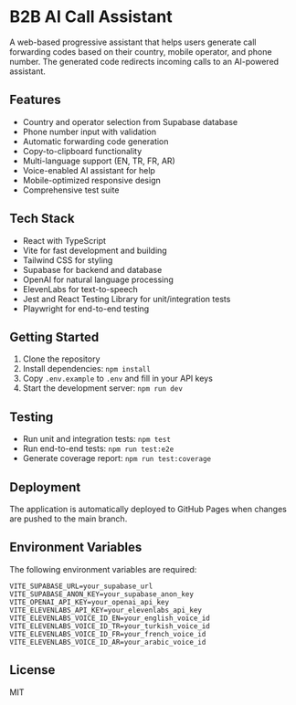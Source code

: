# B2B AI Call Assistant

A web-based progressive assistant that helps users generate call forwarding codes based on their country, mobile operator, and phone number. The generated code redirects incoming calls to an AI-powered assistant.

## Features

- Country and operator selection from Supabase database
- Phone number input with validation
- Automatic forwarding code generation
- Copy-to-clipboard functionality
- Multi-language support (EN, TR, FR, AR)
- Voice-enabled AI assistant for help
- Mobile-optimized responsive design
- Comprehensive test suite

## Tech Stack

- React with TypeScript
- Vite for fast development and building
- Tailwind CSS for styling
- Supabase for backend and database
- OpenAI for natural language processing
- ElevenLabs for text-to-speech
- Jest and React Testing Library for unit/integration tests
- Playwright for end-to-end testing

## Getting Started

1. Clone the repository
2. Install dependencies: `npm install`
3. Copy `.env.example` to `.env` and fill in your API keys
4. Start the development server: `npm run dev`

## Testing

- Run unit and integration tests: `npm test`
- Run end-to-end tests: `npm run test:e2e`
- Generate coverage report: `npm run test:coverage`

## Deployment

The application is automatically deployed to GitHub Pages when changes are pushed to the main branch.

## Environment Variables

The following environment variables are required:

```
VITE_SUPABASE_URL=your_supabase_url
VITE_SUPABASE_ANON_KEY=your_supabase_anon_key
VITE_OPENAI_API_KEY=your_openai_api_key
VITE_ELEVENLABS_API_KEY=your_elevenlabs_api_key
VITE_ELEVENLABS_VOICE_ID_EN=your_english_voice_id
VITE_ELEVENLABS_VOICE_ID_TR=your_turkish_voice_id
VITE_ELEVENLABS_VOICE_ID_FR=your_french_voice_id
VITE_ELEVENLABS_VOICE_ID_AR=your_arabic_voice_id
```

## License

MIT